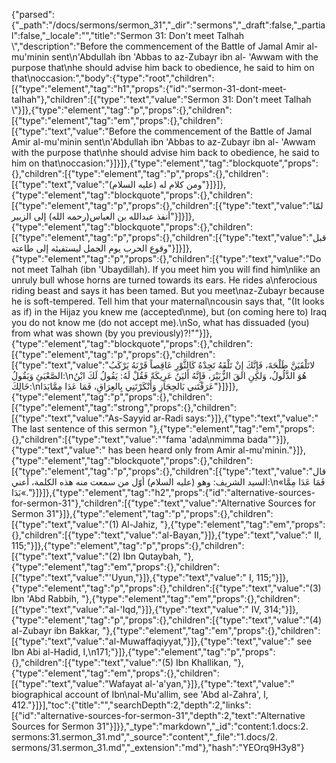 {"parsed":{"_path":"/docs/sermons/sermon_31","_dir":"sermons","_draft":false,"_partial":false,"_locale":"","title":"Sermon 31:  Don't meet Talhah \\","description":"Before the commencement of the Battle of Jamal Amir al-mu'minin sent\n'Abdullah ibn 'Abbas to az-Zubayr ibn al- 'Awwam with the purpose that\nhe should advise him back to obedience, he said to him on that\noccasion:","body":{"type":"root","children":[{"type":"element","tag":"h1","props":{"id":"sermon-31-dont-meet-talhah"},"children":[{"type":"text","value":"Sermon 31:  Don't meet Talhah \\"}]},{"type":"element","tag":"p","props":{},"children":[{"type":"element","tag":"em","props":{},"children":[{"type":"text","value":"Before the commencement of the Battle of Jamal Amir al-mu'minin sent\n'Abdullah ibn 'Abbas to az-Zubayr ibn al- 'Awwam with the purpose that\nhe should advise him back to obedience, he said to him on that\noccasion:"}]}]},{"type":"element","tag":"blockquote","props":{},"children":[{"type":"element","tag":"p","props":{},"children":[{"type":"text","value":"ومن كلام له (عليه السلام)"}]}]},{"type":"element","tag":"blockquote","props":{},"children":[{"type":"element","tag":"p","props":{},"children":[{"type":"text","value":"لمّا أنفذ عبدالله بن العباس(رحمه الله) إلى الزبير"}]}]},{"type":"element","tag":"blockquote","props":{},"children":[{"type":"element","tag":"p","props":{},"children":[{"type":"text","value":"قبل وقوع الحرب يوم الجمل ليستفيئه إلى طاعته"}]}]},{"type":"element","tag":"p","props":{},"children":[{"type":"text","value":"Do not meet Talhah (ibn 'Ubaydillah). If you meet him you will find him\nlike an unruly bull whose horns are turned towards its ears. He rides a\nferocious riding beast and says it has been tamed. But you meet\naz-Zubayr because he is soft-tempered. Tell him that your maternal\ncousin says that, \"(It looks as if) in the Hijaz you knew me (accepted\nme), but (on coming here to) Iraq you do not know me (do not accept me).\nSo, what has dissuaded (you) from what was shown (by you previously)?!\""}]},{"type":"element","tag":"blockquote","props":{},"children":[{"type":"element","tag":"p","props":{},"children":[{"type":"text","value":"لاتَلْقَيَنَّ طَلْحَةَ، فَإِنَّكَ إِنْ تَلْقَهُ تَجِدْهُ كَالثَّوْرِ عَاقِصاً قَرْنَهُ يَرْكَبُ الصَّعْبَئِ وَيَقُولُ:\nهُوَ الذَّلُولُ، وَلكِنِ القَ الزُّبَيْرَ، فَإِنَّهُ أَليَنُ عَرِيكَةً فَقُلْ لَهُ: يَقُولُ لَكَ ابْنُ خَالِكَ:\nعَرَفْتَني بَالحِجَازِ وَأَنْكَرْتَنِي بِالعِرَاقِ، فَمَا عَدَا مِمَّابَدَا"}]}]},{"type":"element","tag":"p","props":{},"children":[{"type":"element","tag":"strong","props":{},"children":[{"type":"text","value":"As-Sayyid ar-Radi says:"}]},{"type":"text","value":" The last sentence of this sermon "},{"type":"element","tag":"em","props":{},"children":[{"type":"text","value":"\"fama 'ada\nmimma bada\""}]},{"type":"text","value":" has been heard only from Amir al-mu'minin."}]},{"type":"element","tag":"blockquote","props":{},"children":[{"type":"element","tag":"p","props":{},"children":[{"type":"text","value":"قال السيد الشريف: وهو (عليه السلام) أوّل من سمعت منه هذه الكلمة، أعني:\n«فَمَا عَدَا مِمَّا بَدَا«."}]}]},{"type":"element","tag":"h2","props":{"id":"alternative-sources-for-sermon-31"},"children":[{"type":"text","value":"Alternative Sources for Sermon 31"}]},{"type":"element","tag":"p","props":{},"children":[{"type":"text","value":"(1) Al-Jahiz, "},{"type":"element","tag":"em","props":{},"children":[{"type":"text","value":"al-Bayan,"}]},{"type":"text","value":" II, 115;"}]},{"type":"element","tag":"p","props":{},"children":[{"type":"text","value":"(2) Ibn Qutaybah, "},{"type":"element","tag":"em","props":{},"children":[{"type":"text","value":"'Uyun,"}]},{"type":"text","value":" I, 115;"}]},{"type":"element","tag":"p","props":{},"children":[{"type":"text","value":"(3) Ibn 'Abd Rabbih, "},{"type":"element","tag":"em","props":{},"children":[{"type":"text","value":"al-'Iqd,"}]},{"type":"text","value":" IV, 314;"}]},{"type":"element","tag":"p","props":{},"children":[{"type":"text","value":"(4) al-Zubayr ibn Bakkar, "},{"type":"element","tag":"em","props":{},"children":[{"type":"text","value":"al-Muwaffaqiyyat,"}]},{"type":"text","value":" see Ibn Abi al-Hadid, I,\n171;"}]},{"type":"element","tag":"p","props":{},"children":[{"type":"text","value":"(5) Ibn Khallikan, "},{"type":"element","tag":"em","props":{},"children":[{"type":"text","value":"Wafayat al-'a'yan,"}]},{"type":"text","value":" biographical account of Ibn\nal-Mu'allim, see 'Abd al-Zahra', I, 412."}]}],"toc":{"title":"","searchDepth":2,"depth":2,"links":[{"id":"alternative-sources-for-sermon-31","depth":2,"text":"Alternative Sources for Sermon 31"}]}},"_type":"markdown","_id":"content:1.docs:2. sermons:31.sermon_31.md","_source":"content","_file":"1.docs/2. sermons/31.sermon_31.md","_extension":"md"},"hash":"YEOrq9H3y8"}